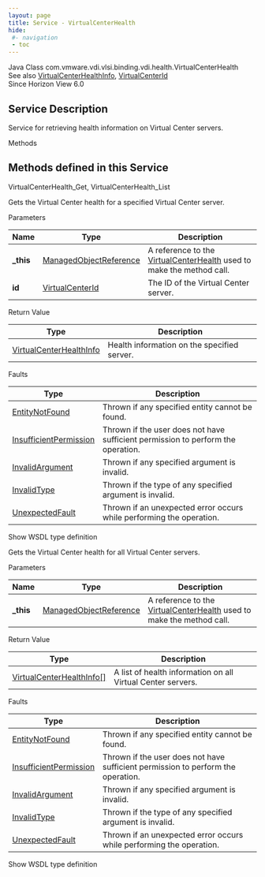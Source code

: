```yaml
---
layout: page
title: Service - VirtualCenterHealth
hide:
 #- navigation
 - toc
---
```


  
 
  



Java Class
    com.vmware.vdi.vlsi.binding.vdi.health.VirtualCenterHealth  
See also
     [VirtualCenterHealthInfo](vdi.health.VirtualCenterHealth.VirtualCenterHealthInfo.md), [VirtualCenterId](vdi.entity.VirtualCenterId.md)  
Since 
    Horizon View 6.0

  


## Service Description

Service for retrieving health information on Virtual Center servers. 

Methods

Methods defined in this Service   
---  
VirtualCenterHealth_Get, VirtualCenterHealth_List  
  



Gets the Virtual Center health for a specified Virtual Center server. 

Parameters 

Name| Type| Description  
---|---|---  
**_this**| [ManagedObjectReference](vmodl.ManagedObjectReference.md)|  A reference to the [VirtualCenterHealth](vdi.health.VirtualCenterHealth.md) used to make the method call.   
**id**| [VirtualCenterId](vdi.entity.VirtualCenterId.md)|  The ID of the Virtual Center server.   
  
  


Return Value 

Type |  Description   
---|---  
[VirtualCenterHealthInfo](vdi.health.VirtualCenterHealth.VirtualCenterHealthInfo.md)| Health information on the specified server.  
  


Faults 

Type |  Description   
---|---  
[EntityNotFound](vdi.fault.EntityNotFound.md)| Thrown if any specified entity cannot be found.  
[InsufficientPermission](vdi.fault.InsufficientPermission.md)| Thrown if the user does not have sufficient permission to perform the operation.  
[InvalidArgument](vdi.fault.InvalidArgument.md)| Thrown if any specified argument is invalid.  
[InvalidType](vdi.fault.InvalidType.md)| Thrown if the type of any specified argument is invalid.  
[UnexpectedFault](vdi.fault.UnexpectedFault.md)| Thrown if an unexpected error occurs while performing the operation.  
  
Show WSDL type definition

  
  
  



Gets the Virtual Center health for all Virtual Center servers. 

Parameters 

Name| Type| Description  
---|---|---  
**_this**| [ManagedObjectReference](vmodl.ManagedObjectReference.md)|  A reference to the [VirtualCenterHealth](vdi.health.VirtualCenterHealth.md) used to make the method call.   
  


Return Value 

Type |  Description   
---|---  
[VirtualCenterHealthInfo[]](vdi.health.VirtualCenterHealth.VirtualCenterHealthInfo.md)| A list of health information on all Virtual Center servers.  
  


Faults 

Type |  Description   
---|---  
[EntityNotFound](vdi.fault.EntityNotFound.md)| Thrown if any specified entity cannot be found.  
[InsufficientPermission](vdi.fault.InsufficientPermission.md)| Thrown if the user does not have sufficient permission to perform the operation.  
[InvalidArgument](vdi.fault.InvalidArgument.md)| Thrown if any specified argument is invalid.  
[InvalidType](vdi.fault.InvalidType.md)| Thrown if the type of any specified argument is invalid.  
[UnexpectedFault](vdi.fault.UnexpectedFault.md)| Thrown if an unexpected error occurs while performing the operation.  
  
Show WSDL type definition

  
  
  
  
  
  
  


